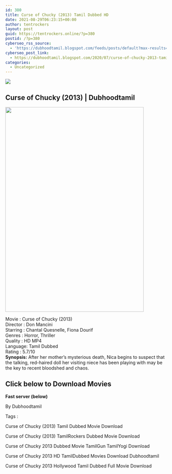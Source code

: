 ```yaml
---
id: 380
title: Curse of Chucky (2013) Tamil Dubbed HD
date: 2021-08-29T06:23:15+00:00
author: tentrockers
layout: post
guid: https://tentrockers.online/?p=380
postid: /?p=380
cyberseo_rss_source:
  - 'https://dubhoodtamil.blogspot.com/feeds/posts/default?max-results=150&start-index=151'
cyberseo_post_link:
  - https://dubhoodtamil.blogspot.com/2020/07/curse-of-chucky-2013-tamil-dubbed-hd.html
categories:
  - Uncategorized
---
```

<div class="media_block">
  <img src="https://1.bp.blogspot.com/-YPZS8fKsvdg/Xv8ccHYBVQI/AAAAAAAABnw/NZBmOX73BUUSt3Qhj3CmJnQ4k7mLJzhHgCNcBGAsYHQ/s72-c/MV5BOGY1NTMxNzAtMTM4NS00NDMxLWEzZWUtOWVmYWY2MzQyZDQwXkEyXkFqcGdeQXVyMTQxNzMzNDI%2540._V1_.jpg" class="media_thumbnail" />
</div>

<div dir="ltr" trbidi="on" readability="21.647058823529">
  <h2>
    <span>Curse of Chucky (2013) | Dubhoodtamil</span>
  </h2>
  
  <div class="separator">
    <a href="https://1.bp.blogspot.com/-YPZS8fKsvdg/Xv8ccHYBVQI/AAAAAAAABnw/NZBmOX73BUUSt3Qhj3CmJnQ4k7mLJzhHgCNcBGAsYHQ/s1600/MV5BOGY1NTMxNzAtMTM4NS00NDMxLWEzZWUtOWVmYWY2MzQyZDQwXkEyXkFqcGdeQXVyMTQxNzMzNDI%2540._V1_.jpg" imageanchor="1"><img loading="lazy" border="0" data-original-height="1600" data-original-width="1080" height="640" src="https://1.bp.blogspot.com/-YPZS8fKsvdg/Xv8ccHYBVQI/AAAAAAAABnw/NZBmOX73BUUSt3Qhj3CmJnQ4k7mLJzhHgCNcBGAsYHQ/s640/MV5BOGY1NTMxNzAtMTM4NS00NDMxLWEzZWUtOWVmYWY2MzQyZDQwXkEyXkFqcGdeQXVyMTQxNzMzNDI%2540._V1_.jpg" width="432" /></a>
  </div>
  
  <p>
    Movie<span> </span>:<span> </span>Curse of Chucky (2013)<br />Director<span> </span>:<span> </span>Don Mancini<br />Starring<span> </span>:<span> </span>Chantal Quesnelle, Fiona Dourif<br />Genres<span> </span>:<span> </span>Horror, Thriller<br />Quality<span> </span>:<span> </span>HD MP4<br />Language:<span> </span>Tamil Dubbed<br />Rating<span> </span>:<span> </span>5.7/10<br /><b>Synopsis:</b> After her mother&#8217;s mysterious death, Nica begins to suspect that the talking, red-haired doll her visiting niece has been playing with may be the key to recent bloodshed and chaos.
  </p>
  
  <h2>
    <span>Click below to Download Movies</span>
  </h2>
  
  <p>
    <span><b>Fast server (below)</b></span>
  </p>
  
  <p>
    <span>By Dubhoodtamil</span>
  </p>
  
  <p>
    <span>Tags :</span>
  </p>
  
  <p>
    <span>Curse of Chucky (2013) Tamil Dubbed Movie Download</span>
  </p>
  
  <p>
    <span>Curse of Chucky (2013) TamilRockers Dubbed Movie Download</span>
  </p>
  
  <p>
    <span>Curse of Chucky 2013 Dubbed Movie TamilGun TamilYogi Download</span>
  </p>
  
  <p>
    <span>Curse of Chucky 2013 HD TamilDubbed Movies Download Dubhoodtamil</span>
  </p>
  
  <p>
    <span>Curse of Chucky 2013 Hollywood Tamil Dubbed Full Movie Download</span>
  </p></p>
</div>